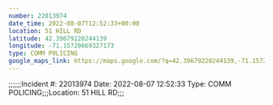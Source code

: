 ```yaml
---
number: 22013974
date_time: 2022-08-07T12:52:33+00:00
location: 51 HILL RD
latitude: 42.39679220244139
longitude: -71.15720669327173
type: COMM POLICING
google_maps_link: https://maps.google.com/?q=42.39679220244139,-71.15720669327173
---
```


;;;;;;Incident #: 22013974  Date: 2022-08-07 12:52:33   Type: COMM POLICING;;;Location: 51 HILL RD;;;
